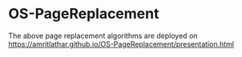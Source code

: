 # OS-PageReplacement
The above page replacement algorithms are deployed on https://amritlathar.github.io/OS-PageReplacement/presentation.html
